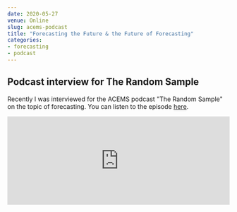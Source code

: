 ```yaml
---
date: 2020-05-27
venue: Online
slug: acems-podcast
title: "Forecasting the Future & the Future of Forecasting"
categories:
- forecasting
- podcast
---
```


## Podcast interview for The Random Sample

Recently I was interviewed for the ACEMS podcast "The Random Sample" on the topic of forecasting. You can listen to the episode [here](https://acems.org.au/podcast/episode-29-forecasting-the-future).


<iframe width="500" height="200" src="https://webplayer.whooshkaa.com/player/episode/id/661325?theme=light&enable-volume=true" frameborder="0" style="width: 100%; height: 200px"></iframe>

